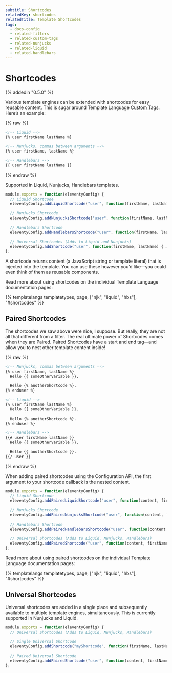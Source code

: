 ```yaml
---
subtitle: Shortcodes
relatedKey: shortcodes
relatedTitle: Template Shortcodes
tags:
  - docs-config
  - related-filters
  - related-custom-tags
  - related-nunjucks
  - related-liquid
  - related-handlebars
---
```

# Shortcodes

{% addedin "0.5.0" %}

Various template engines can be extended with shortcodes for easy reusable content. This is sugar around Template Language [Custom Tags](/docs/custom-tags/). Here’s an example:

{% raw %}
```html
<!-- Liquid -->
{% user firstName lastName %}
```

```html
<!-- Nunjucks, commas between arguments -->
{% user firstName, lastName %}
```

```html
<!-- Handlebars -->
{{ user firstName lastName }}
```
{% endraw %}


Supported in Liquid, Nunjucks, Handlebars templates.

```js
module.exports = function(eleventyConfig) {
  // Liquid Shortcode
  eleventyConfig.addLiquidShortcode("user", function(firstName, lastName) { … });
  
  // Nunjucks Shortcode
  eleventyConfig.addNunjucksShortcode("user", function(firstName, lastName) { … });
  
  // Handlebars Shortcode
  eleventyConfig.addHandlebarsShortcode("user", function(firstName, lastName) { … });
  
  // Universal Shortcodes (Adds to Liquid and Nunjucks)
  eleventyConfig.addShortcode("user", function(firstName, lastName) { … });
};
```

A shortcode returns content (a JavaScript string or template literal) that is injected into the template. You can use these however you’d like—you could even think of them as reusable components.

Read more about using shortcodes on the individual Template Language documentation pages:

{% templatelangs templatetypes, page, ["njk", "liquid", "hbs"], "#shortcodes" %}

## Paired Shortcodes

The shortcodes we saw above were nice, I suppose. But really, they are not all that different from a filter. The real ultimate power of Shortcodes comes when they are Paired. Paired Shortcodes have a start and end tag—and allow you to nest other template content inside!

{% raw %}
```html
<!-- Nunjucks, commas between arguments -->
{% user firstName, lastName %}
  Hello {{ someOtherVariable }}.
  
  Hello {% anotherShortcode %}.
{% enduser %}
```

```html
<!-- Liquid -->
{% user firstName lastName %}
  Hello {{ someOtherVariable }}.
  
  Hello {% anotherShortcode %}.
{% enduser %}
```

```html
<!-- Handlebars -->
{{# user firstName lastName }}
  Hello {{ someOtherVariable }}.
  
  Hello {{ anotherShortcode }}.
{{/ user }}
```
{% endraw %}

When adding paired shortcodes using the Configuration API, the first argument to your shortcode callback is the nested content.

```js
module.exports = function(eleventyConfig) {
  // Liquid Shortcode
  eleventyConfig.addPairedLiquidShortcode("user", function(content, firstName, lastName) { … });
  
  // Nunjucks Shortcode
  eleventyConfig.addPairedNunjucksShortcode("user", function(content, firstName, lastName) { … });
  
  // Handlebars Shortcode
  eleventyConfig.addPairedHandlebarsShortcode("user", function(content, firstName, lastName) { … });
  
  // Universal Shortcodes (Adds to Liquid, Nunjucks, Handlebars)
  eleventyConfig.addPairedShortcode("user", function(content, firstName, lastName) { … });
};
```

Read more about using paired shortcodes on the individual Template Language documentation pages:

{% templatelangs templatetypes, page, ["njk", "liquid", "hbs"], "#shortcodes" %}

## Universal Shortcodes

Universal shortcodes are added in a single place and subsequently available to multiple template engines, simultaneously. This is currently supported in Nunjucks and Liquid.

```js
module.exports = function(eleventyConfig) {
  // Universal Shortcodes (Adds to Liquid, Nunjucks, Handlebars)
  
  // Single Universal Shortcode
  eleventyConfig.addShortcode("myShortcode", function(firstName, lastName) { … });
  
  // Paired Universal Shortcode
  eleventyConfig.addPairedShortcode("user", function(content, firstName, lastName) { … });
};
```
